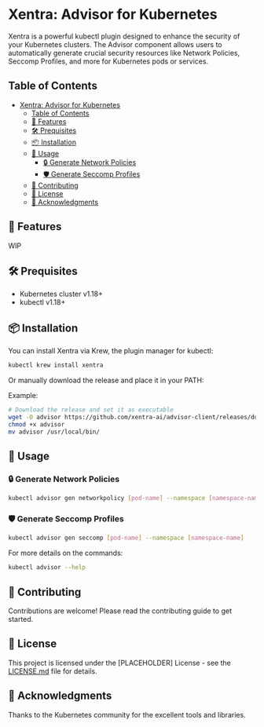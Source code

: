 # Xentra: Advisor for Kubernetes

Xentra is a powerful kubectl plugin designed to enhance the security of your Kubernetes clusters. The Advisor component allows users to automatically generate crucial security resources like Network Policies, Seccomp Profiles, and more for Kubernetes pods or services.

## Table of Contents
- [Xentra: Advisor for Kubernetes](#xentra-advisor-for-kubernetes)
  - [Table of Contents](#table-of-contents)
  - [🌟 Features](#-features)
  - [🛠️ Prequisites](#️-prequisites)
  - [📦 Installation](#-installation)
  - [🔨 Usage](#-usage)
    - [🔒 Generate Network Policies](#-generate-network-policies)
    - [🛡️ Generate Seccomp Profiles](#️-generate-seccomp-profiles)
  - [🤝 Contributing](#-contributing)
  - [📄 License](#-license)
  - [🙏 Acknowledgments](#-acknowledgments)

## 🌟 Features

WIP

## 🛠️ Prequisites

- Kubernetes cluster v1.18+
- kubectl v1.18+

## 📦 Installation

You can install Xentra via Krew, the plugin manager for kubectl:

```bash
kubectl krew install xentra
```

Or manually download the release and place it in your PATH:

Example:

```bash
# Download the release and set it as executable
wget -O advisor https://github.com/xentra-ai/advisor-client/releases/download/v0.0.1/binary-linux-amd64
chmod +x advisor
mv advisor /usr/local/bin/
```

## 🔨 Usage

### 🔒 Generate Network Policies

```bash
kubectl advisor gen networkpolicy [pod-name] --namespace [namespace-name]
```

### 🛡️ Generate Seccomp Profiles

```bash
kubectl advisor gen seccomp [pod-name] --namespace [namespace-name]
```

For more details on the commands:

```bash
kubectl advisor --help
```

## 🤝 Contributing

Contributions are welcome! Please read the contributing guide to get started.

## 📄 License

This project is licensed under the [PLACEHOLDER] License - see the [LICENSE.md](LICENSE.md) file for details.

## 🙏 Acknowledgments

Thanks to the Kubernetes community for the excellent tools and libraries.
